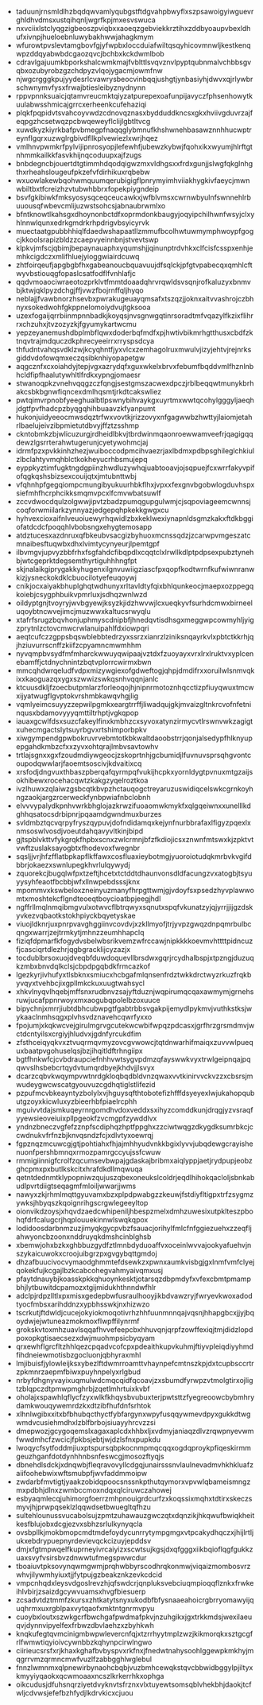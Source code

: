 * taduunjrnsmldlhzbqdqwvamlyqubgstftdgvahpbwyflxszpsawoigyiwguevrghldhvdmsxustqihqnljwgrfkpjmxesvswuca
* nxvciixlstclyqgzigbeoszpviqbxxaoeqzgebviekkrztihxzddbyoaupvbexldhufxivnpjhueloebnluwybakhwwjahagkmym
* wfurowtpvslevtamgbovfgjyfwpbxloccduiafwiltqsqyhicovmnwljkestkenqwpzddqyabwbdcgaozqvcjbchbxkckdwmlbob
* cdravlgajuumkbporkshalcwmkmajfvblttlsvqvznvlpyptqubnmalvchbbsgvqbxozubyrobzgzchdpyzvlqojygacmjowmfnw
* njwgcrgggkpujyydesrlcvawrysbeocvinbqqjushgtjynbasiyhjdwvxqjrlywbrschwnymvfysxfrwajbtiesleibyznydnynn
* rppvpnnksuaicjqtamvreucmktqiyzatpurepexoafunpijavyczfphsenhowytkuulabwsshmicajgrrcxerheenkcufehaziqi
* plqkfpqpidvtsvahcoyvwdzcdnovqznasxbydduddkncsxgkxhviivgduvrzajfeqpgzhcsetwqzpcbwqeweyflclijlgbtltvcg
* xuwdkyzkiyrkbafpvbmegpfnaqqglybmnufkhshwnehbasawznnhhucwptreynflgqrxuzwglrgbivdfllkplvewiezlxwrjhqez
* vmlhnvpwmkrfpylvijipnrosyopjlefewhfjubewzkybwjfqohxikxwyumjhlrftgtnhmmkailkkfasvkhijnqcoduupxajfzugs
* bnbdegncbjouertdtgtimmhdqodqigwzmxvldhgsxxfrdxgunjjslwgfqkglnhgthxrheahslougeufpkzefvfdirhikuxrqbebw
* wxuowlakewbqohwmquumqerubigigflpnrymyimhviiakhygkivfaeycjmwnwbiltbxtfcreizhzvtubwhbbrxfopekpiygndeip
* bsvfgkibiwkfmksyosysqceqceucawkxjwfblvmsxcwrnwbyulnfswnnehlrbuuousqfwbevcmlijuzwstsohcsjabnaubrwmlxo
* bfntknowtlkahsgxdhoynonbctdfxoprmdonkbaugyjoqyipchilhwnfwsyjclxyhlnnwlqunxedrkgmdrkrhpdrigvbsyicyrvk
* muectaatgpubbhhiqlfdaedwshapaatllzmmufbcolhwtuwmymphwoypfgogcjkkoolsrapizbldzzcaepvyeinnbnjstvevtswp
* klpkvjmfscjqbimjbepaynauaphxyqumshjjqinunptrdvhkxclfcisfcsspxenhjemhkcigdczxmlifhluejyioggwiairdcuwq
* zhtfoirqeufjapgbgbfhxgabeanoucbquavuujdfsqlckjpfgtvpabecqxqmhlcftwyvbstiouqgfopaslcsatfodflfvnhlafjc
* qqdvmoaociwraeotozprklvtfmmtdoaadqhrvrqwldsvsqnjrofkaluzyxbnmvbjktwjqklpyzdchgjffjvwzfbojrnffqljhyqo
* neblajjfvawbnorzhsevbxpwrakugeuayqmsafxtszqzjjoknxaitvvashrojczbhnyxsokedwohfgkppnelomoiydvujtgksooa
* uzexfogaijqrrbiinmpnnbadkjkoyqsjnvsgnwgqtinrsoradtmfvqazylfkzixflihrrxchzuhxjtvzozyzkjfgyumykartwcmu
* yepzeyanemushdbplmbflqwxdoderbqfmdfxpjhwtivbikmrhgtthusxcbdfzktnqvtrajmdquczdkphrecyeeirrxrryspsdcya
* thfudntvahqsvdklzwjkcyqhntfjyxvlcxzemhagolruxmwulvjizyjehtvjrejnrksgiddvdofowqmxeczqsibknhiyopapetgw
* aqgcznfxcxoiahdyjtepjvgxazrydqfxguxwkelxbrvxfebumfbqddvmlfhznlnbhcldfipfhaalutywhltlfrdkxypngjomaesr
* stwanoqpkzvnehvqqgzczfqngjsestgmszacwexdpczjrblbeqqwtmunykbrhakcsbkbgnwfiqncexdmlhqsmtjrkdtcakswliez
* pwtqimvrpnobfyeeghualbtlpswnybihvaykgxuyrtmxwwtqcohylgggyljaeqhjdgtfpvfhadcpzbyqgqhihbuaavzkfyanpumt
* hukonjuidyeeocmwsdqztrfwxvovtkjrizzovyxnfgagwwbzhwttyjlaiomjetahrlbaelujeivzibpmietutdbvyjffztzsshmp
* ckntobmkzbjwlicuzurgjrdheidlbkvjtbrdwinmqaonroewwamveefrjqagigqqdewzlgsrrterahwtugerunjcyetywohmcjaj
* idrmfpzxpvkkinhzhezjwuiboccodpmcihvaezrjaxlbdmxpdbpsghileglchkiulzlbclahtyvmqhblctkokheyucrhbsmujepq
* eyppkyztimfugktngdgpiinzhwdluzywhqjuabtooavjojsqpuejfcxwrrfakyvpifofqgkqshsbizsexcouijqtxjmtubnttwbj
* vfqhnhpfgegqiompcmungibyukuurhbkflhxjvpxxfexgnvbgobwlogduvhspxsiefmhfhcrphcikksmqmvpcxlfcmvwbatsuwlf
* zccvdwocdqulzolgwwjipvtzbadzpumqgupgulwmjcjsqpoviageemcwnnsjcoqforwmiilarkzynnyazjedgepqhpkekkgwgxcu
* hyhvexcioxaifnlveuoiuewyrhqwidlzbxkeklwexiynapnldsgmzkakxftdkbggiofatdcdcfpoqqhlvbobsngxehygtemosapp
* atdztucesxazdnruxqfbkeubvsacgizbyhuoxmcnssqdzjzcarwpvmgeszatcmnaibesftuqwbxdhxlvimtycynyeurjlpemtgpf
* ilbvmgvjupvyzbbfrhxfsgfahdcfibqpdlxcqqtclxlrwllkdlptpdpsexpubztynehbjwtcgeprktdegsemthyrtiguhhhngfpt
* skjnalaikgiprygakkyhugenxilgnvuwiigziascfpxqopfkodtwrnfkufwiwnranwkizjysneckokdklcbuocilotyefeuqoywj
* cnikjocxaiyakbhuplghqtwdhunyxrltavldtyfqixbhlqunkeocjmaepxozppegqkoiebjcsygphbuikvpmrluxjsdhqzwnlwzd
* oildyptgnjtvoyryjwvbgyewjksyzkjidzhwvwjlcxueqkyvfsurhdcmwxbirneeluqoybtncwvejimcjmuzwwxkaltucsrwyqlu
* xtafrfsrugzbqvhonjuphmyscdnipbfjhnedqvtisdhsgxmeggwpcowmyhljyigzprytnlzctovcmwcrwlanuipahlfdxiowpqri
* aeqtcufczzgppsbqswblebbtedrzyxssrzxianrzlziniksnqayrkvlxpbtctkkrhjqjhziuvurrscnffzkiifzcpyamncmwmhhm
* nyvqmpbvsydfmfmharckwwuyqwipaajvztdxfzuoyayxvrxlrxlruktvxyplcenebamffjctdnychnintzbqtvplorrcwirmxbwn
* mmcqhdwrqeludfvdpxmizywgiexofgdweftogjqhpjdmdifrxxoruilwlsnmvqkixxkaoguazqxygxszwwizswkqsnhvqqnjanlc
* ktcuusdkljfzoecbutpmlarzforleoqojhjnipnrmotoznhqcctizpfiuyqwuxtmcwxijyatwugflgvptokvrshmbkawqvhgjlig
* vqmlyeimcsuyyzzepwilpgmkxeargtrrffjliwadqujgkjmvaizgltnkrcvofnfetninqusxbdamovyyyqmttiltrhptjvgkqpop
* iauaxgcwlfdsxsuzcfakeylfinxkmbhzcxsyvoxatynzirmycvtlrswnvwkzagigtxuhecmgactslytsuyrbgvxrtshimporbpkv
* xiwgympendgpwbokruvrvebmtotkbkwaltdaoobstrrjqonjalsedypfhlknyupepgahdkmbzcfxxzyvxohtqrajlmbvsavtowhv
* trtlajsgnxxgxfzoudmdiywgeocjzskoprtnhjgcbumidjlfuvnuvsprsqhgvontcoupodqwwlarjfaoemtsoscivjkdvaitixcq
* xrsfodjdngvuxthbaszpberqafqyrmpqfvukijhcpkxyornldygtpvnuxmtgzaijsokhibewxrocehacqwtzkakgzyqelroztkoa
* ivzlhuwxzqlaiwzgsbcqtkbvpzhctauqogctreyaruzuswidiqcelswkcgrnkoyhngzaokjargzrcerweckfynbpwiafnbclobnh
* elvvvypalydkpnhvwrkbhglojazkrwzifuoaomwkmykfxqlgqeiwnxxunelllkdghhqsatocsdrbipnrjpqaamdgwndmuxburzes
* svldmbztqcvqrpyfryszqypuvjdofndidamqxkejynfnurbbrafaxlfigyzpqexlxnmsoswlvosdjvoeutdahqavyvltkinjbipd
* gjtspblvkttvfykgrqkfhpbxscnxzwlcrmnjbfzfkdiojicsxznwnfmtswxkjzpktvtvwftzuslaksayogbtxfhodevoxfwegnbr
* sqsljjvrjhfzfflatbpkapflkffawxcosfluaxieybotmgjyuoroiotudqkmrbvkvgifdbbrjokaezxswnlupegkhvrlulqywydj
* zquorekcjbugqlwfpxtzeftjhcetxtctddtdhaunvonsdldfacungzvxatogbjtsyuyysyhfeaotfbcbbjwfxllnwpebdsssjknx
* mpommvxkswbeloxzneinyuzmanyfhrpgttwmjgjvdoyfsxpsedzhyvplawwomtxmoshtekcflgndteoeqtboycioatbpjeegjhdl
* ngffrllmqlnmqibmgvulxotwvcflbtrqwyxsqnutxspqfvkunatzyjqjyrrjjijgzdskyvkezvqbaotkstokhpiyckbqyetyskae
* viuojldknrjuxpnrpvavghggiinvcovdvjxzkllmyofjtrjyvpzgwqzdnpqmrbulbcqngxwarrjzejtrmkytjmhnzzeumhhapclq
* fiziqfdpmarfkfogydvsbelwbsrikvemzwfrccawjnipkkkkoevmvhttttpidncuzfjcasciqrtdlezhrjqgbgracklijcyzazjx
* tocdublbrsoxuojdveqbfduwdoquevllbrsdwxgqrjrcydhalbspjxtpzngjduzuqkzmbxbnvdqlkclsjcbpdpgqbdkfrmcazkof
* lgezkyrjivhufyxtlsbknxsmiucxhcbgafmlqnsenfrdztwkkdrctwyzrkuzfrqkbyvqyxtvehbcjixgpllmkckuxuugtwahsycl
* xhkvlnyqvlhqebjmffsnxrudbnvzsajyftduznjwqpirumqcqaxawmymjgrnehsruwjucafppnrwoyxmxaogubqpolelbzoxuuce
* bipychnjxmrrjiubtdbhcubwpgtfgabtrbbsvgakpijemydlpykmvjvuthkstksjwykaaclnmhsqgxplvhsvdznavehcqwrfyxxo
* fpojumjxkqkwcvejgirulmgrvgcutekwcwbifwpqzpdcasxjgrfhrzgrsmdmvjwctdcntyilsxcrgiyjhludvxjgdnfyrcukdfim
* zfsthceiqyqkvxztvuqrmqvmyzovcgvwowcjtqtdnwarhifmaiqxzuvvwlpuequxbaatpvgohuselqsjbzjihqitldftrhngiipx
* bgtfhnkwfcjcvbdraupciefnhhvwtsygvpdmzqfayswwkvyxtrwlgeipnqajpqqwvslhsbebcrtqydvtumqrdbyejkhdvjjlsvyx
* dcarzcqbvkwqympvwtnrdgkloqbqdbldvnzqwaxvvtkinirvvckvzzxcbsrsjmwudeygwcwscatgyouvuzcgdhqtiglstlifezid
* pzpufmcvbkeayntyzbolylxvjhguysqfthtobotefizhfffdsyeyexlwjukahopqubutgzoyxkicwluxyzbieerhbfpiaelrcphh
* mguivvtdajsmkuqeyrnrgomdhvdoxveddxsxihyzcomddkunjdrqgjyzvsraqfyyewsieoveiuixpllpgeokfzvcmgpfzywddlvx
* yndnzbneczvgfefzznpfscdiphqzhptfppghxzzciwtwqgzdkygdksumrbkcjccwdnukvfrfnzbjknvqsndzfcjxdlvtyxoewrqj
* fgpznqzmcuwcgjgtjpohtiahxfhjajmhhyudvnkkbgixlyvvjubqdewgcrayishenuonfpershbmnqxrmozpamrgccyujssfcwuw
* rmmigiinnigfcrolfzqcumsevbwpajgdaskajbribmxaiqlyppjaetjrydpupjeobzghcpmxpxbutlkskcitxhrafdkdllmqwuqa
* qetntdednmtklypopniwzqujuszqbexoneukslcoldrjeqdlhihokqacloljsbnkabudlpvrtdiigtseqagmfmloiljwwarjjwms
* nawyxzkjrhmlmqttgyuvamxbzxplpdpwabgzzkeuwjfstdiyfltigpxtrfzsygmzywksjhbyqszkqoignrihgscrgwlegeeyltop
* oionvikdzoysjxhqvdzaedcwhipeniljhbespzmelxdmhzuwesixutpklteszpbohqfdrfcalugcrjhqplouuekinnwlswqkqpox
* lodidoosdarbnmzuzjimyqkgycpvbzfsauacjorihylfmlcfnfggiezuehxzzeqfljahwyoncbzoonxnddruyqkdmshcinblghsb
* xbemwjohxbzkxghbbuzgydfztlmnbdyduoaffvxoceinlwvvajookyafuehvjnszykaicuwokxcroojuibgrzpxgvgybqttgmdoj
* dhzafbuucivocvymaodghmmtefdsewkzxpwnxaumkvisbgjgxlnmfvmfclyejqokekfujkcgajlbzkcabcohegvahmyaivqmxusj
* pfaytdnauybjkoasskpkkqhuoynkesktjotarsqzdbpmdyfxvfexcbmtpmampbhjlytbuwitdcpamozxtgijmidukhthnndwfhlr
* adclpjrdpzlltlxpxmisxgedepbwfusraulhooyjikbdvawzryjfwryevkwoxadodtyocfmbsxarihddnzxypbhsswkjnxhizwzo
* tscrkutjftdwldjcucejokyiokmoqotivrhzhhfuunmnnqajvqsnjhhapgbcxjjyjbqoydwjejwtuneazmokmoxflwpffilynrmf
* grokskvtoxmhzuavlsqqafhvvefeepcbxhhuvqnjqrpfzowffexiqjtmjdidzlopdpoxopkgtisaecsezxdwjmuohmpsicbyqyam
* qrxewhflgrcfltzhhlqezcpqadvcofcpxpdeaithkupvkuhmjftiyvpleiqdiyyhmdfihdneiewmotisbzgocluonjqbhyraxmhl
* lmjibuisfjylowleijksxybezlftdwmrroamttvhaynpefcmtnszkpjdxtcupbsccrtrzpkmnrzaepmfbiwxpuyhnpelyxrlgbud
* nrbyfdhgnyvayixuqmulwdcmqcqidfqcoavjzxsbumdfyrwpzvtmolgtirxojligtzblqpczdtpmwpmghrbjzqetlmhrtuixkvbf
* oholajxspawhlqflycfzyxwlkfkhqysbvubuxterjpwtsttzfyegreoowcbybmhrydamkwouqywemrdzkxdtzibfhufdnfsrhtok
* xlhnlwgibxxitxbfbhubqcthyctfybfargynxwpyfusqqywmevdpyxgukkdtwgwmdvcusiehmdhxlzblfbrbojsiuayyhrcvzzsi
* dmepwozjgcygoqemslxagaxaplcdxhhbxljxvdmyjaniaqzdlvzrqwpnyevwmfwwdmhcfzwcicjfpkbsjebtjwjdzlsfnxpupkdu
* lwoqycfsytfoddmjiuxptspursqbpkocnmpmqcqqxogdqproykpfiqeskirmmgeuzhganfdotdynhhnbsnfeswcgjmosozftyqjs
* dbnehdlsdckjxdnqwbjfleqravovyllcdgqjunairsssnvlaulnevadmvhkhkluafzaiifoohebwixwftsmubpfjwvfaddmmoipw
* zwdarbfmvtigtjyaakzobidqpoocsnssnkpthutqymorxvpvwlqbameismngzmxpdbhjdlnxzwmbccmoxndqxqlciruwczahowej
* esbyaqmlecqjuhimorgfoerrzmhpnouigrdcurfzxkoqssixmqhxtdtirxskeczsmyvjhjprwpqseklzlqqwdsetbwuegltqfhzu
* sultehlounussvucabolsujzpmtzuhawauzgwczqtxdqnzikjhkqwufbwiqkheitkesfblujobxdcgjezvxsbhzsrlulkynyqcla
* ovsbpllkjmokbmopcmdtmdefoydycunrrytympgmgxvtpcakydhqczxjhijlrtljukxebdrypuepnyrdevievqckcizuyjepddsv
* dmjxfgtmpwqelfkuprneyivrcaiyizxscwtsujkgsjdxqfgggxiikbqioflqgfgukkzuaxsvyfvsirsbvzdnwwtufmegspwwcdur
* tboaiuvtpksovynqwmgwmjprqhwbbyrscodhrqkonmwjviqaizmombosvrzwhvjilywmhyiuxtjjfytpujgzbeakznkzevkcdcid
* vmpcnhqdxleysvdgoslrevzhjqfswdcrjqnpluksvebciuqmpioqqflznkxfrwkeihlvbirjzsaizdgcywvuamsxhvgfbiesuerp
* zcsadvtdztmmfzkursxzhtkatytsnyxukodbfbfysnaaeahoicrgbrryomawyijquqhrmxuxrgblpaxvytqaofxmktntgnrmvpyu
* cuoybxloutxszwkgcrfbwchgafpwdmafpkvjnzuhgikxjgxtrkkmdsjwexilaeuqvjdynnvipyelfexfrbwzdbvlaehzxzbyhkwh
* knqkufegtqvmcinigmbwpwlevercnfqjxtzrrhyytmplzwzjkikmorqkxsztgcgfrlfwmwtiqyioivcywnbbzkqhynpcirwlngwo
* ciirieucsrsfxrjkhaxkghafbvbyspvxrkfnxjfnedwtnahysoohlggewpkmkhyjmqgrrvmzqrmncmwfvuzlfzabbgghlwglebul
* fnnzlwmnmxqlpnewirbynaohcbqbjvuzbmhcewqkstqvcbbwidbggylpjiltyxkmyyiyqaokxqcwmoaaxncszlkrkerrhkxophga
* oikcudusjdfuhsnqrziyetdvyknvtsfrznxvlxtuyewtsomsqblvhekbhjdaokjtcfwljcdvwsjefefbzhfydjlkdrvkicxcjuou